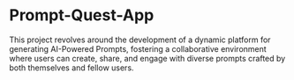 # Prompt-Quest-App
This project revolves around the development of a dynamic platform for generating AI-Powered Prompts, fostering a collaborative environment where users can create, share, and engage with diverse prompts crafted by both themselves and fellow users. 
